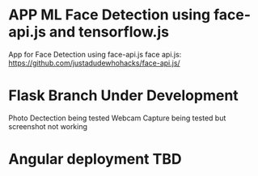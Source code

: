 # APP ML Face Detection using face-api.js and tensorflow.js
App for Face Detection using face-api.js face api.js: https://github.com/justadudewhohacks/face-api.js/

# Flask Branch Under Development
Photo Dectection being tested
Webcam Capture being tested but screenshot not working

# Angular deployment TBD
